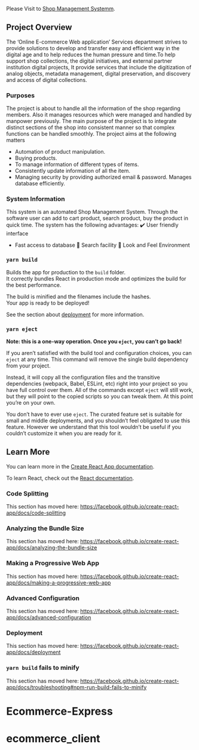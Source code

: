 Please Visit to [Shop Management Systemm](https://shop.azadhosen.com).

## Project Overview

The ‘Online E-commerce Web application’ Services department strives to provide solutions to develop and transfer easy and efficient way in the digital age and to help reduces the human pressure and time.To help support shop collections, the digital initiatives, and external partner institution digital projects, It provide services that include the digitization of analog objects, metadata management, digital preservation, and discovery and access of digital collections.

### Purposes

The project is about to handle all the information of the shop regarding members. Also it manages
resources which were managed and handled by manpower previously. The main purpose of the project is
to integrate distinct sections of the shop into consistent manner so that complex functions can be handled
smoothly. The project aims at the following matters
- Automation of product manipulation.
- Buying products.
- To manage information of different types of items.
- Consistently update information of all the item.
- Managing security by providing authorized email & password.
Manages database efficiently. 

### System Information

This system is an automated Shop Management System. Through the software
user can add to cart product, search product, buy the product in quick
time. 
The system has the following advantages:
:heavy_check_mark: User friendly interface
- Fast access to database
 Search facility
 Look and Feel Environment

### `yarn build`

Builds the app for production to the `build` folder.<br />
It correctly bundles React in production mode and optimizes the build for the best performance.

The build is minified and the filenames include the hashes.<br />
Your app is ready to be deployed!

See the section about [deployment](https://facebook.github.io/create-react-app/docs/deployment) for more information.

### `yarn eject`

**Note: this is a one-way operation. Once you `eject`, you can’t go back!**

If you aren’t satisfied with the build tool and configuration choices, you can `eject` at any time. This command will remove the single build dependency from your project.

Instead, it will copy all the configuration files and the transitive dependencies (webpack, Babel, ESLint, etc) right into your project so you have full control over them. All of the commands except `eject` will still work, but they will point to the copied scripts so you can tweak them. At this point you’re on your own.

You don’t have to ever use `eject`. The curated feature set is suitable for small and middle deployments, and you shouldn’t feel obligated to use this feature. However we understand that this tool wouldn’t be useful if you couldn’t customize it when you are ready for it.

## Learn More

You can learn more in the [Create React App documentation](https://facebook.github.io/create-react-app/docs/getting-started).

To learn React, check out the [React documentation](https://reactjs.org/).

### Code Splitting

This section has moved here: https://facebook.github.io/create-react-app/docs/code-splitting

### Analyzing the Bundle Size

This section has moved here: https://facebook.github.io/create-react-app/docs/analyzing-the-bundle-size

### Making a Progressive Web App

This section has moved here: https://facebook.github.io/create-react-app/docs/making-a-progressive-web-app

### Advanced Configuration

This section has moved here: https://facebook.github.io/create-react-app/docs/advanced-configuration

### Deployment

This section has moved here: https://facebook.github.io/create-react-app/docs/deployment

### `yarn build` fails to minify

This section has moved here: https://facebook.github.io/create-react-app/docs/troubleshooting#npm-run-build-fails-to-minify
# Ecommerce-Express
# ecommerce_client
